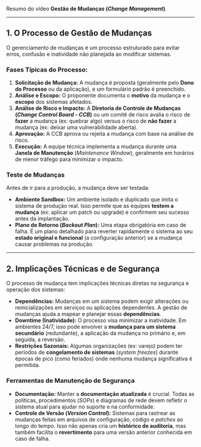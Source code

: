 Resumo do vídeo **Gestão de Mudanças (*Change Management*)**.

---

## 1. O Processo de Gestão de Mudanças

O gerenciamento de mudanças é um processo estruturado para evitar erros, confusão e inatividade não planejada ao modificar sistemas.

### Fases Típicas do Processo:

1.  **Solicitação de Mudança:** A mudança é proposta (geralmente pelo **Dono do Processo** ou da aplicação), e um formulário padrão é preenchido.
2.  **Análise e Escopo:** O proponente documenta o **motivo** da mudança e o **escopo** dos sistemas afetados.
3.  **Análise de Risco e Impacto:** A **Diretoria de Controle de Mudanças (*Change Control Board - CCB*)** ou um comitê de risco avalia o risco de **fazer** a mudança (ex: quebrar algo) versus o risco de **não fazer** a mudança (ex: deixar uma vulnerabilidade aberta).
4.  **Aprovação:** A CCB aprova ou rejeita a mudança com base na análise de risco.
5.  **Execução:** A equipe técnica implementa a mudança durante uma **Janela de Manutenção** (*Maintenance Window*), geralmente em horários de menor tráfego para minimizar o impacto.

### Teste de Mudanças

Antes de ir para a produção, a mudança deve ser testada:

* **Ambiente Sandbox:** Um ambiente isolado e duplicado que imita o sistema de produção real. Isso permite que as equipes **testem a mudança** (ex: aplicar um patch ou upgrade) e confirmem seu sucesso antes da implantação.
* **Plano de Retorno (*Backout Plan*):** Uma etapa obrigatória em caso de falha. É um plano detalhado para reverter rapidamente o sistema ao seu **estado original e funcional** (a configuração anterior) se a mudança causar problemas na produção.

---

## 2. Implicações Técnicas e de Segurança

O processo de mudança tem implicações técnicas diretas na segurança e operação dos sistemas:

* **Dependências:** Mudanças em um sistema podem exigir alterações ou reinicializações em serviços ou aplicações dependentes. A gestão de mudanças ajuda a mapear e planejar essas **dependências**.
* **Downtime (Inatividade):** O processo visa minimizar a inatividade. Em ambientes 24/7, isso pode envolver a **mudança para um sistema secundário** (redundante), a aplicação da mudança no primário e, em seguida, a reversão.
* **Restrições Sazonais:** Algumas organizações (ex: varejo) podem ter períodos de **congelamento de sistemas** (*system freezes*) durante épocas de pico (como feriados) onde nenhuma mudança significativa é permitida.

### Ferramentas de Manutenção de Segurança

* **Documentação:** Manter a **documentação atualizada** é crucial. Todas as políticas, procedimentos (*SOPs*) e diagramas de rede devem refletir o sistema atual para ajudar no suporte e na conformidade.
* **Controle de Versão (*Version Control*):** Sistemas para rastrear as mudanças feitas em arquivos de configuração, código e *patches* ao longo do tempo. Isso não apenas cria um **histórico de auditoria**, mas também facilita o **revertimento** para uma versão anterior conhecida em caso de falha.